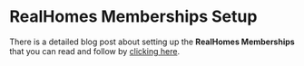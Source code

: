 # RealHomes Memberships Setup

There is a detailed blog post about setting up the **RealHomes Memberships** that you can read and follow by [clicking here](https://inspirythemes.com/realhomes-memberships-setup).